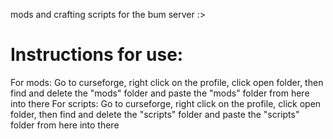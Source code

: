 mods and crafting scripts for the bum server :>

# Instructions for use:
For mods: Go to curseforge, right click on the profile, click open folder, then find and delete the "mods" folder and paste the "mods" folder from here into there
For scripts: Go to curseforge, right click on the profile, click open folder, then find and delete the "scripts" folder and paste the "scripts" folder from here into there

